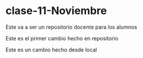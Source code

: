 # clase-11-Noviembre
Este va a ser un repositorio docente para los alumnos

Este es el primer cambio hecho en repositorio

Este es un cambio hecho desde local
